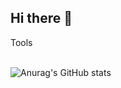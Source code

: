 ## Hi there 👋

<div>Tools</div> <img src="https://img.shields.io/badge/JavaScript-F7DF1E?style=flat&logo=JavaScript&logoColor=white"/>


![Anurag's GitHub stats](https://github-readme-stats.vercel.app/api?username=suhyun-kim9&show_icons=true&bg_color=00000000)
<!--
**suhyun-kim9/suhyun-kim9** is a ✨ _special_ ✨ repository because its `README.md` (this file) appears on your GitHub profile.

Here are some ideas to get you started:

- 🔭 I’m currently working on ...
- 🌱 I’m currently learning ...
- 👯 I’m looking to collaborate on ...
- 🤔 I’m looking for help with ...
- 💬 Ask me about ...
- 📫 How to reach me: ...
- 😄 Pronouns: ...
- ⚡ Fun fact: ...
-->
